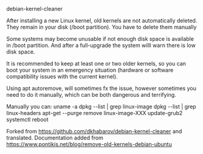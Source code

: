 debian-kernel-cleaner

After installing a new Linux kernel, old kernels are not automatically deleted. They remain in your disk (/boot partition). You have to delete them manually

Some systems may become unusable if not enough disk space is available in /boot partition. And after a full-upgrade the system willl warn there is low disk space.

It is recommended to keep at least one or two older kernels, so you can boot your system in an emergency situation (hardware or software compatibility issues with the current kernel).

Using apt autoremove, will sometimes fx the issue, however sometimes you need to do it manually, which can be both dangerous and terrifying.

Manually you can:
                  uname -a
                  dpkg --list | grep linux-image 
                  dpkg --list | grep linux-headers
                  apt-get --purge remove linux-image-XXX
                  update-grub2
                  systemctl reboot
                  



Forked from https://github.com/dkhabarov/debian-kernel-cleaner and translated.
Documentation added from https://www.pontikis.net/blog/remove-old-kernels-debian-ubuntu
